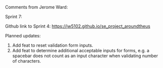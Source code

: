 Comments from Jerome Ward:

Sprint 7:
 

Github link to Sprint 4: https://jw5102.github.io/se_project_aroundtheus

Planned updates:
1. Add feat to reset validation form inputs.
2. Add feat to determine additional acceptable inputs for forms, e.g. a spacebar does not count as an input character when validating number of characters.


